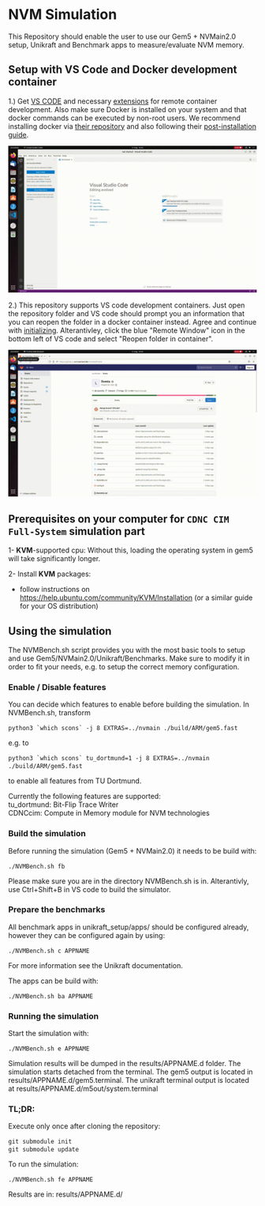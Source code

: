 # NVM Simulation
This Repository should enable the user to use our Gem5 + NVMain2.0 setup, Unikraft and Benchmark apps to measure/evaluate NVM memory.

<!-- ## Setup the repository
After cloning the repository, please make sure to execute the following in it:
```
git submodule init
git submodule update
```
This will ensure all required submodule are present and updated. -->

## Setup with VS Code and Docker development container
1.) Get [VS CODE](https://code.visualstudio.com/) and necessary [extensions](https://code.visualstudio.com/docs/remote/remote-overview) for remote container development. Also make sure Docker is installed on your system and that docker commands can be executed by non-root users. We recommend installing docker via [their repository](https://docs.docker.com/engine/install/ubuntu/#install-using-the-repository) and also following their [post-installation guide](https://docs.docker.com/engine/install/linux-postinstall/).

![alt text](img/extension.gif)

2.) This repository supports VS code development containers. Just open the repository folder and VS code should prompt you an information that you can reopen the folder in a docker container instead. Agree and continue with [initializing](#using-the-benchmarks). Alterantivley, click the blue "Remote Window" icon in the bottom left of VS code and select "Reopen folder in container".

![alt text](img/open.gif)

## Prerequisites on your computer for `CDNC CIM Full-System` simulation part

1- **KVM**-supported cpu: Without this, loading the operating system in gem5 will take significantly longer.

2- Install **KVM** packages:
- follow instructions on https://help.ubuntu.com/community/KVM/Installation (or a similar guide for your OS distribution)

## Using the simulation
The NVMBench.sh script provides you with the most basic tools to setup and use Gem5/NVMain2.0/Unikraft/Benchmarks. Make sure to modify it in order to fit your needs, e.g. to setup the correct memory configuration.

### Enable / Disable features
You can decide which features to enable before building the simulation. In NVMBench.sh, transform
```
python3 `which scons` -j 8 EXTRAS=../nvmain ./build/ARM/gem5.fast
```
e.g. to
```
python3 `which scons` tu_dortmund=1 -j 8 EXTRAS=../nvmain ./build/ARM/gem5.fast
```
to enable all features from TU Dortmund.

Currently the following features are supported:  
tu_dortmund: Bit-Flip Trace Writer  
CDNCcim: Compute in Memory module for NVM technologies

### Build the simulation
Before running the simulation (Gem5 + NVMain2.0) it needs to be build with:
```
./NVMBench.sh fb
```
Please make sure you are in the directory NVMBench.sh is in. Alterantivly, use Ctrl+Shift+B in VS code to build the simulator.

### Prepare the benchmarks
All benchmark apps in unikraft_setup/apps/ should be configured already, however they can be configured again by using:
```
./NVMBench.sh c APPNAME
```
For more information see the Unikraft documentation.

The apps can be build with:
```
./NVMBench.sh ba APPNAME
```

### Running the simulation
Start the simulation with:
```
./NVMBench.sh e APPNAME
```
Simulation results will be dumped in the results/APPNAME.d folder.
The simulation starts detached from the terminal. The gem5 output is located in results/APPNAME.d/gem5.terminal. The unikraft terminal output is located at results/APPNAME.d/m5out/system.terminal

### TL;DR:
Execute only once after cloning the repository:
```
git submodule init
git submodule update
```

To run the simulation:
```
./NVMBench.sh fe APPNAME
```

Results are in: results/APPNAME.d/
